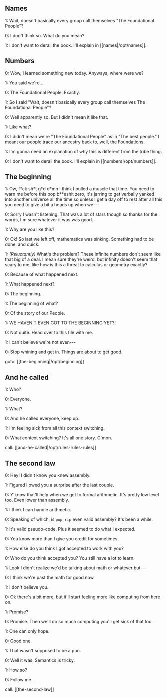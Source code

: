 ## Names

1: Wait, doesn't basically every group call themselves "The Foundational People"?

0: I don't think so. What do you mean?

1: I don't want to derail the book. I'll explain in [[names|/opt/names]].

## Numbers

0: Wow, I learned something new today. Anyways, where were we?

1: You said we're...

0: The Foundational People. Exactly.

1: So I said "Wait, doesn't basically every group call themselves The Foundational People"?

0: Well apparently so. But I didn't mean it like that.

1: Like what?

0: I didn't mean we're "The Foundational People" as in "The best people." I meant our people trace our ancestry back to, well, the Foundations.

1: I'm gonna need an explanation of why this is different from the tribe thing.

0: I don't want to derail the book. I'll explain in [[numbers|/opt/numbers]].

## The beginning

1: Ow, f\*ck sh\*t g\*d d\*mn I think I pulled a muscle that time. You need to warn me before this pop b\*\*eshit zero, it's jarring to get verbally yanked into another universe all the time so unless I get a day off to rest after all this you need to give a bit a heads up when we---

0: Sorry I wasn't listening. That was a lot of stars though so thanks for the words, I'm sure whatever it was was good.

1: Why are you like this?

0: Ok! So last we left off, mathematics was sinking. Something had to be done, and quick.

1: _(Reluctantly)_ What's the problem? These infinite numbers don't seem like that big of a deal. I mean sure they're weird, but infinity doesn't seem that scary to me, like how is this a threat to calculus or geometry exactly?

0: Because of what happened next.

1: What happened next?

0: The beginning.

1: The beginning of what?

0: Of the story of our People.

1: WE HAVEN'T EVEN GOT TO THE BEGINNING YET?!

0: Not quite. Head over to this file with me.

1: I can't believe we're not even---

0: Stop whining and get in. Things are about to get good.

goto: [[the-beginning|/opt/beginning]]

## And he called

1: Who?

0: Everyone.

1: What?

0: And he called everyone, keep up.

1: I'm feeling sick from all this context switching. 

0: What context switching? It's all one story. C'mon.

call: [[and-he-called|/opt/rules-rules-rules]]

## The second law

0: Hey! I didn't know you knew assembly.

1: Figured I owed you a surprise after the last couple.

0: Y'know that'll help when we get to formal arithmetic. It's pretty low level too. Even lower than assembly.

1: I think I can handle arithmetic.

0: Speaking of which, is `pop rip` even valid assembly? It's been a while.

1: It's valid pseudo-code. Plus it seemed to do what I expected.

0: You know more than I give you credit for sometimes.

1: How else do you think I got accepted to work with you?

0: Who do you think accepted you? You still have a lot to learn.

1: Look I didn't realize we'd be talking about math or whatever but---

0: I think we're past the math for good now.

1: I don't believe you.

0: Ok there's a bit more, but it'll start feeling more like computing from here on.

1: Promise?

0: Promise. Then we'll do so much computing you'll get sick of that too.

1: One can only hope.

0: Good one.

1: That wasn't supposed to be a pun.

0: Well it was. Semantics is tricky.

1: How so?

0: Follow me.

call: [[the-second-law]]
